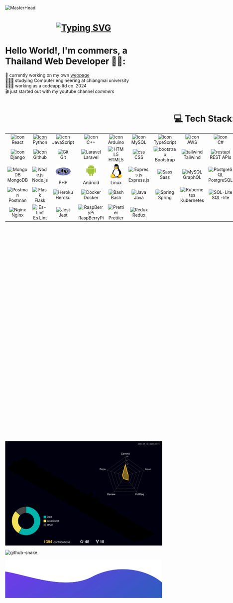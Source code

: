 ![MasterHead](https://camo.githubusercontent.com/069e3ef2850e722ccaef748bf8cdadafeed9fd4a9ee1436daebd7e820f4402a7/68747470733a2f2f666972656261736573746f726167652e676f6f676c65617069732e636f6d2f76302f622f666c6578692d636f64696e672e61707073706f742e636f6d2f6f2f64656d706769372d35323066386435662d363364342d343435332d383832322d6462633134396165323766382e6769663f616c743d6d6564696126746f6b656e3d39316330633762322d393363332d343032392d623031312d316138373033633537333064)

<!-- ![alt text](./top.svg) -->
<!-- <img src="banner_github.png" alt="GitHub Banner" width="100%" /> -->

<h1 align="center">
<a href="https://git.io/typing-svg"><img src="https://readme-typing-svg.herokuapp.com?font=Fira+Code&pause=1000&center=true&width=435&lines=Hi+There!%F0%9F%91%8B;I'm+cryptoclaw" alt="Typing SVG" /></a>
</h1>

# Hello World!, I'm commers, a Thailand Web Developer 👋🏼:

🛜 currently working on my own [webpage](https://www.tobiasmeyhoefer.de)<br>👨🏼‍🎓 studying Computer engineering at chiangmai university<br>👨🏼‍💻 working as a codeapp ltd co. 2024 <br>🎬 just started out with my youtube channel <i>commers</i>

<!-- <img align="right" height="300" wide="300" src="https://i.imgflip.com/65efzo.gif"  /> -->
<div style="display: flex; align-items: flex-start; gap: 12px; flex-wrap: nowrap; width: 100%;">
  <!-- ฝั่งซ้าย: Tech Stack -->
  <div style="flex: 1; text-align: right;">
    <h1>💻 Tech Stack:</h1>
    <!-- <p>
      <img src="https://img.shields.io/badge/typescript-%23007ACC.svg?style=for-the-badge&logo=typescript&logoColor=white">
      <img src="https://img.shields.io/badge/swift-F54A2A?style=for-the-badge&logo=swift&logoColor=white">
      <img src="https://img.shields.io/badge/c%23-%23239120.svg?style=for-the-badge&logo=csharp&logoColor=white">
      <img src="https://img.shields.io/badge/css3-%231572B6.svg?style=for-the-badge&logo=css3&logoColor=white">
      <img src="https://img.shields.io/badge/java-%23ED8B00.svg?style=for-the-badge&logo=openjdk&logoColor=white">
      <img src="https://img.shields.io/badge/html5-%23E34F26.svg?style=for-the-badge&logo=html5&logoColor=white">
      <img src="https://img.shields.io/badge/-GraphQL-E10098?style=for-the-badge&logo=graphql&logoColor=white">
      <img src="https://img.shields.io/badge/PowerShell-%235391FE.svg?style=for-the-badge&logo=powershell&logoColor=white">
      <img src="https://img.shields.io/badge/vercel-%23000000.svg?style=for-the-badge&logo=vercel&logoColor=white">
      <img src="https://img.shields.io/badge/AWS-%23FF9900.svg?style=for-the-badge&logo=amazon-aws&logoColor=white">
      <img src="https://img.shields.io/badge/GoogleCloud-%234285F4.svg?style=for-the-badge&logo=google-cloud&logoColor=white">
      <img src="https://img.shields.io/badge/angular-%23DD0031.svg?style=for-the-badge&logo=angular&logoColor=white">
      <img src="https://img.shields.io/badge/.NET-5C2D91?style=for-the-badge&logo=.net&logoColor=white">
      <img src="https://img.shields.io/badge/express.js-%23404d59.svg?style=for-the-badge&logo=express&logoColor=%2361DAFB">
      <img src="https://img.shields.io/badge/Electron-191970?style=for-the-badge&logo=Electron&logoColor=white">
      <img src="https://img.shields.io/badge/Next-black?style=for-the-badge&logo=next.js&logoColor=white">
      <img src="https://img.shields.io/badge/node.js-6DA55F?style=for-the-badge&logo=node.js&logoColor=white">
      <img src="https://img.shields.io/badge/redux-%23593d88.svg?style=for-the-badge&logo=redux&logoColor=white">
      <img src="https://img.shields.io/badge/react-%2320232a.svg?style=for-the-badge&logo=react&logoColor=%2361DAFB">
      <img src="https://img.shields.io/badge/vite-%23646CFF.svg?style=for-the-badge&logo=vite&logoColor=white">
      <img src="https://img.shields.io/badge/tailwindcss-%2338B2AC.svg?style=for-the-badge&logo=tailwind-css&logoColor=white">
      <img src="https://img.shields.io/badge/SASS-hotpink.svg?style=for-the-badge&logo=SASS&logoColor=white">
      <img src="https://img.shields.io/badge/nginx-%23009639.svg?style=for-the-badge&logo=nginx&logoColor=white">
      <img src="https://img.shields.io/badge/figma-%23F24E1E.svg?style=for-the-badge&logo=figma&logoColor=white">
      <img src="https://img.shields.io/badge/Framer-black?style=for-the-badge&logo=framer&logoColor=blue">
      <img src="https://img.shields.io/badge/Microsoft%20SQL%20Server-CC2927?style=for-the-badge&logo=microsoft%20sql%20server&logoColor=white">
      <img src="https://img.shields.io/badge/MongoDB-%234ea94b.svg?style=for-the-badge&logo=mongodb&logoColor=white">
      <img src="https://img.shields.io/badge/postgres-%23316192.svg?style=for-the-badge&logo=postgresql&logoColor=white">
      <img src="https://img.shields.io/badge/Firebase-039BE5?style=for-the-badge&logo=Firebase&logoColor=white">
      <img src="https://img.shields.io/badge/Adobe%20Audition-9999FF.svg?style=for-the-badge&logo=Adobe%20Audition&logoColor=white">
      <img src="https://img.shields.io/badge/adobe%20photoshop-%2331A8FF.svg?style=for-the-badge&logo=adobe%20photoshop&logoColor=white">
      <img src="https://img.shields.io/badge/Notion-%23000000.svg?style=for-the-badge&logo=notion&logoColor=white">
    -->

  <table align="center" >
  <tr>
    <td align="center" width="96">
        <img src="https://techstack-generator.vercel.app/react-icon.svg" alt="icon" width="65" height="65" />
      <br>React
    </td>
    <td align="center" width="96">
      <a href="#macropower-tech">
        <img src="https://techstack-generator.vercel.app/python-icon.svg" alt="icon" width="65" height="65" />
      </a>
      <br>Python
    </td>
    <td align="center" width="96">
        <img src="https://techstack-generator.vercel.app/js-icon.svg" alt="icon" width="65" height="65" />
      <br>JavaScript
    </td>
    <td align="center" width="96">
        <img src="https://techstack-generator.vercel.app/cpp-icon.svg" alt="icon" width="65" height="65" />
      <br>C++
    </td>
    <td align="center" width="96">
        <img src="https://cdn.worldvectorlogo.com/logos/arduino-1.svg" alt="icon" width="65" height="65" />
      <br>Arduino
    </td>
    <td align="center" width="96">
        <img src="https://techstack-generator.vercel.app/mysql-icon.svg" alt="icon" width="65" height="65" />
      <br>MySQL
    </td>
    <td align="center" width="96">
        <img src="https://techstack-generator.vercel.app/ts-icon.svg" alt="icon" width="65" height="65" />
      <br>TypeScript
    </td>
    <td align="center" width="96">
        <img src="https://techstack-generator.vercel.app/aws-icon.svg" alt="icon" width="65" height="65" />
      <br>AWS
    </td>
    <td align="center" width="96">
        <img src="https://techstack-generator.vercel.app/csharp-icon.svg" alt="icon" width="65" height="65" />
      <br>C#
    </td>
  </tr>
  <tr>
  <td align="center" width="96">
        <img src="https://techstack-generator.vercel.app/django-icon.svg" alt="icon" width="65" height="65" />
      <br>Django
    <td align="center" width="96">
        <img src="https://techstack-generator.vercel.app/github-icon.svg" alt="icon" width="65" height="65" />
      <br>Github
    </td>
    <td align="center" width="96"> 
        <img src="https://user-images.githubusercontent.com/25181517/192108372-f71d70ac-7ae6-4c0d-8395-51d8870c2ef0.png" width="48" height="48" alt="Git" />
      <br>Git
    </td>
    <td align="center"  width="96">
        <img src="https://skillicons.dev/icons?i=laravel" width="48" height="48" alt="Laravel" />
      <br>Laravel
    </td>
    <td align="center"  width="96">
        <img src="https://skillicons.dev/icons?i=html" width="48" height="48" alt="HTML5" />
      <br>HTML5
    </td>
    <td align="center" width="96">
        <img src="https://skillicons.dev/icons?i=css" width="48" height="48" alt="css" />
      <br>CSS
    </td>
    <td align="center"  width="96">
        <img src="https://skillicons.dev/icons?i=bootstrap" width="48" height="48" alt="bootstrap" />
      <br>Bootstrap
    </td>
    <td align="center" width="96">
        <img src="https://skillicons.dev/icons?i=tailwind" width="48" height="48" alt="tailwind" />
      <br>Tailwind
    </td>
    <td align="center" width="96">
        <img src="https://techstack-generator.vercel.app/restapi-icon.svg" width="48" height="48" alt="restapi" />
      <br>REST APIs
    </td>
  </tr>
 <tr>
      <td align="center" width="96">
        <img src="https://skillicons.dev/icons?i=mongodb" width="48" height="48" alt="MongoDB" />
      <br>MongoDB
    </td>
        <td align="center" width="96">
        <img src="https://skillicons.dev/icons?i=nodejs" width="48" height="48" alt="Node.js" />
      <br>Node.js
      </td>
      </td>
    <td align="center" width="96">
        <img src="https://raw.githubusercontent.com/devicons/devicon/master/icons/php/php-original.svg" width="48" height="48" alt="PHP" />
      <br>PHP
    </td>
            <td align="center" width="96">
        <img src="https://raw.githubusercontent.com/devicons/devicon/master/icons/android/android-original-wordmark.svg" width="48" height="48" alt="Android" />
      <br>Android
    </td>
              <td align="center" width="96">
        <img src="https://raw.githubusercontent.com/devicons/devicon/master/icons/linux/linux-original.svg" width="48" height="48" alt="Linux" />
      <br>Linux
    </td>
              <td align="center" width="96">
        <img src="https://img.icons8.com/?size=64&id=2ZOaTclOqD4q&format=png" width="48" height="48" alt="Express.js" />
      <br>Express.js
    </td>
              <td align="center" width="96">
        <img src="https://techstack-generator.vercel.app/sass-icon.svg" width="48" height="48" alt="Sass" />
      <br>Sass
    </td>
              <td align="center" width="96">
        <img src="https://techstack-generator.vercel.app/graphql-icon.svg" width="48" height="48" alt="MySQL" />
      <br>GraphQL
    </td>
    <td align="center" width="96">
        <img src="https://skillicons.dev/icons?i=postgres" width="48" height="48" alt="PostgreSQL" />
      <br>PostgreSQL
    </td>
 </tr>
 <tr>
      <td align="center" width="96">
        <img src="https://www.vectorlogo.zone/logos/getpostman/getpostman-icon.svg" width="48" height="48" alt="Postman" />
      <br>Postman
    </td>
        <td align="center" width="96">
        <img src="https://www.vectorlogo.zone/logos/palletsprojects_flask/palletsprojects_flask-ar21.svg" width="48" height="48" alt="Flask" />
      <br>Flask
      </td>
      </td>
    <td align="center" width="96">
        <img src="https://www.vectorlogo.zone/logos/heroku/heroku-icon.svg" width="48" height="48" alt="Heroku" />
      <br>Heroku
    </td>
            <td align="center" width="96">
        <img src="https://techstack-generator.vercel.app/docker-icon.svg" width="48" height="48" alt="Docker" />
      <br>Docker
    </td>
              <td align="center" width="96">
        <img src="https://d33wubrfki0l68.cloudfront.net/45825999a370278a2d392daafce3e7a95de0fff2/3bada/img/logo/svg/full_colored_light.svg" width="48" height="48" alt="Bash" />
      <br>Bash
    </td>
              <td align="center" width="96">
        <img src="https://techstack-generator.vercel.app/java-icon.svg" width="48" height="48" alt="Java" />
      <br>Java
    </td>
              <td align="center" width="96">
        <img src="https://www.vectorlogo.zone/logos/springio/springio-icon.svg" width="48" height="48" alt="Spring" />
      <br>Spring
    </td>
              <td align="center" width="96">
        <img src="https://techstack-generator.vercel.app/kubernetes-icon.svg" width="48" height="48" alt="Kubernetes" />
      <br>Kubernetes
    </td>
    <td align="center" width="96">
        <img src="https://www.vectorlogo.zone/logos/sqlite/sqlite-icon.svg" width="48" height="48" alt="SQL-Lite" />
      <br>SQL-lite
    </td>
 </tr>
 <tr>
      <td align="center" width="96">
        <img src="https://techstack-generator.vercel.app/nginx-icon.svg" width="48" height="48" alt="Nginx" />
      <br>Nginx
    </td>
        <td align="center" width="96">
        <img src="https://techstack-generator.vercel.app/eslint-icon.svg" width="48" height="48" alt="Es-Lint" />
      <br>Es Lint
      </td>
<!--       </td>
    <td align="center" width="96">
        <img src="https://www.vectorlogo.zone/logos/heroku/heroku-icon.svg" width="48" height="48" alt="Heroku" />
      <br>Heroku
    </td>
            <td align="center" width="96">
        <img src="https://techstack-generator.vercel.app/docker-icon.svg" width="48" height="48" alt="Docker" />
      <br>Docker
    </td>
              <td align="center" width="96">
        <img src="https://d33wubrfki0l68.cloudfront.net/45825999a370278a2d392daafce3e7a95de0fff2/3bada/img/logo/svg/full_colored_light.svg" width="48" height="48" alt="Bash" />
      <br>Bash
    </td> -->
              <td align="center" width="96">
        <img src="https://techstack-generator.vercel.app/jest-icon.svg" width="48" height="48" alt="Jest" />
      <br>Jest
    </td>
              <td align="center" width="96">
        <img src="https://techstack-generator.vercel.app/raspberrypi-icon.svg" width="48" height="48" alt="RaspBerryPi" />
      <br>RaspBerryPi
    </td>
              <td align="center" width="96">
        <img src="https://techstack-generator.vercel.app/prettier-icon.svg" width="48" height="48" alt="Prettier" />
      <br>Prettier
    </td>
    <td align="center" width="96">
        <img src="https://techstack-generator.vercel.app/redux-icon.svg" width="48" height="48" alt="Redux" />
      <br>Redux
    </td>
 </tr>
    
</table>
    </p>
  </div>

<h1 align="center" style="
  display: inline-block;
  width: calc(32px * 24);
  height: 32px;
  background-image: url('https://fonts.gstatic.com/s/e/notoemoji/latest/1f495/512.gif');
  background-repeat: repeat-x;
">
</h1>

<img align="right" alt="GIF" src="https://github.com/Aquarius-blake/Images/blob/main/Profile/gifs/programmer.gif" width="250" />
  
<h2>:notes: Now playing <!-- <a href="https://www.last.fm/user/carol-helo"><img alt="last song I've listened to" src="https://badges.lastfm.workers.dev/last-played?user=carol-helo&color=7E3ACE&logoColor=7E3ACE&label=Last+song+I've+listened+to"></a></h2>-->
</br>
<a href="https://open.spotify.com/user/31lnn6iv3gugv4kpc2mjusnwv7cq"><img src="https://spotify-now-playing-carol42.vercel.app/api/spotify" alt="Now playing on Spotify" ></a>

<details>
    <summary>Recently played</summary>
    <a href="https://open.spotify.com/user/31lnn6iv3gugv4kpc2mjusnwv7cq"><img src="https://spotify-recently-played-readme.vercel.app/api?user=31lnn6iv3gugv4kpc2mjusnwv7cq&unique=true&count=10" alt="Spotify recently played"></a>
</details>

 

<h1 align="center">
  <!-- คัดลอกบรรทัดนี้หลาย ๆ รอบ -->
  <img src="https://fonts.gstatic.com/s/e/notoemoji/latest/1f495/512.gif" alt="💕" width="32" height="32">
  <img src="https://fonts.gstatic.com/s/e/notoemoji/latest/1f495/512.gif" alt="💕" width="32" height="32">
  <img src="https://fonts.gstatic.com/s/e/notoemoji/latest/1f495/512.gif" alt="💕" width="32" height="32">
  <img src="https://fonts.gstatic.com/s/e/notoemoji/latest/1f495/512.gif" alt="💕" width="32" height="32">
  <img src="https://fonts.gstatic.com/s/e/notoemoji/latest/1f495/512.gif" alt="💕" width="32" height="32">
  <img src="https://fonts.gstatic.com/s/e/notoemoji/latest/1f495/512.gif" alt="💕" width="32" height="32">
  <img src="https://fonts.gstatic.com/s/e/notoemoji/latest/1f495/512.gif" alt="💕" width="32" height="32">
  <img src="https://fonts.gstatic.com/s/e/notoemoji/latest/1f495/512.gif" alt="💕" width="32" height="32">
  <img src="https://fonts.gstatic.com/s/e/notoemoji/latest/1f495/512.gif" alt="💕" width="32" height="32">
  <img src="https://fonts.gstatic.com/s/e/notoemoji/latest/1f495/512.gif" alt="💕" width="32" height="32">
  <img src="https://fonts.gstatic.com/s/e/notoemoji/latest/1f495/512.gif" alt="💕" width="32" height="32">
  <img src="https://fonts.gstatic.com/s/e/notoemoji/latest/1f495/512.gif" alt="💕" width="32" height="32">
  <img src="https://fonts.gstatic.com/s/e/notoemoji/latest/1f495/512.gif" alt="💕" width="32" height="32">
  <img src="https://fonts.gstatic.com/s/e/notoemoji/latest/1f495/512.gif" alt="💕" width="32" height="32">
  <img src="https://fonts.gstatic.com/s/e/notoemoji/latest/1f495/512.gif" alt="💕" width="32" height="32">
  <img src="https://fonts.gstatic.com/s/e/notoemoji/latest/1f495/512.gif" alt="💕" width="32" height="32">
  <img src="https://fonts.gstatic.com/s/e/notoemoji/latest/1f495/512.gif" alt="💕" width="32" height="32">
  <img src="https://fonts.gstatic.com/s/e/notoemoji/latest/1f495/512.gif" alt="💕" width="32" height="32">
  <img src="https://fonts.gstatic.com/s/e/notoemoji/latest/1f495/512.gif" alt="💕" width="32" height="32">
  <img src="https://fonts.gstatic.com/s/e/notoemoji/latest/1f495/512.gif" alt="💕" width="32" height="32">
  <!-- ซ้ำไปเรื่อย ๆ -->
</h1>

  <!-- ฝั่งขวา: รูปภาพ -->
  <div style="flex-shrink: 0;" align="center">
    <img height="150" src="https://media1.giphy.com/media/v1.Y2lkPTc5MGI3NjExcjMxYnlwejAyY3d1ejM2NnhobXBhc2FjaWs5a3VlYzZ1ajd1bTJvbCZlcD12MV9pbnRlcm5hbF9naWZfYnlfaWQmY3Q9Zw/tgFEc3UjgE14TJa7TC/giphy.gif" alt="Tech Image">
    <img height="150" src="https://media.giphy.com/media/aZy20NTYLaS9upf9O2/giphy.gif?cid=ecf05e47p5k9ioailunr5olv8a52xfc6tz1ols4fme4yrd6u&ep=v1_gifs_related&rid=giphy.gif&ct=g" alt="Tech Image">
    <img height="150" src="https://media.giphy.com/media/Rk6IMQKg4NCNjxggGd/giphy.gif?cid=ecf05e47p5k9ioailunr5olv8a52xfc6tz1ols4fme4yrd6u&ep=v1_gifs_related&rid=giphy.gif&ct=g" alt="Tech Image">
    <img height="150" src="https://media.giphy.com/media/3o6wrmwHYVAz7Q4wTK/giphy.gif?cid=ecf05e47aozy3c4qo307gthdz17cwbrldv3khhlwfehj4bsi&ep=v1_gifs_related&rid=giphy.gif&ct=g" alt="Tech Image">
  </div>

<h1 align="center">
  <picture>
  <source srcset="https://fonts.gstatic.com/s/e/notoemoji/latest/1f47e/512.webp" type="image/webp">
  <img src="https://fonts.gstatic.com/s/e/notoemoji/latest/1f47e/512.gif" alt="👾" width="32" height="32">
</picture>
  <picture>
  <source srcset="https://fonts.gstatic.com/s/e/notoemoji/latest/1f47e/512.webp" type="image/webp">
  <img src="https://fonts.gstatic.com/s/e/notoemoji/latest/1f47e/512.gif" alt="👾" width="32" height="32">
</picture>
  <picture>
  <source srcset="https://fonts.gstatic.com/s/e/notoemoji/latest/1f47e/512.webp" type="image/webp">
  <img src="https://fonts.gstatic.com/s/e/notoemoji/latest/1f47e/512.gif" alt="👾" width="32" height="32">
</picture>
  <picture>
  <source srcset="https://fonts.gstatic.com/s/e/notoemoji/latest/1f47e/512.webp" type="image/webp">
  <img src="https://fonts.gstatic.com/s/e/notoemoji/latest/1f47e/512.gif" alt="👾" width="32" height="32">
</picture>
  <picture>
  <source srcset="https://fonts.gstatic.com/s/e/notoemoji/latest/1f47e/512.webp" type="image/webp">
  <img src="https://fonts.gstatic.com/s/e/notoemoji/latest/1f47e/512.gif" alt="👾" width="32" height="32">
</picture>
<picture>
  <source srcset="https://fonts.gstatic.com/s/e/notoemoji/latest/1f47e/512.webp" type="image/webp">
  <img src="https://fonts.gstatic.com/s/e/notoemoji/latest/1f47e/512.gif" alt="👾" width="32" height="32">
</picture>
<picture>
  <source srcset="https://fonts.gstatic.com/s/e/notoemoji/latest/1f47e/512.webp" type="image/webp">
  <img src="https://fonts.gstatic.com/s/e/notoemoji/latest/1f47e/512.gif" alt="👾" width="32" height="32">
</picture>
<picture>
  <source srcset="https://fonts.gstatic.com/s/e/notoemoji/latest/1f47e/512.webp" type="image/webp">
  <img src="https://fonts.gstatic.com/s/e/notoemoji/latest/1f47e/512.gif" alt="👾" width="32" height="32">
</picture>
<picture>
  <source srcset="https://fonts.gstatic.com/s/e/notoemoji/latest/1f47e/512.webp" type="image/webp">
  <img src="https://fonts.gstatic.com/s/e/notoemoji/latest/1f47e/512.gif" alt="👾" width="32" height="32">
</picture>
<picture>
  <source srcset="https://fonts.gstatic.com/s/e/notoemoji/latest/1f47e/512.webp" type="image/webp">
  <img src="https://fonts.gstatic.com/s/e/notoemoji/latest/1f47e/512.gif" alt="👾" width="32" height="32">
</picture>
<picture>
  <source srcset="https://fonts.gstatic.com/s/e/notoemoji/latest/1f47e/512.webp" type="image/webp">
  <img src="https://fonts.gstatic.com/s/e/notoemoji/latest/1f47e/512.gif" alt="👾" width="32" height="32">
</picture>
  <picture>
  <source srcset="https://fonts.gstatic.com/s/e/notoemoji/latest/1f47e/512.webp" type="image/webp">
  <img src="https://fonts.gstatic.com/s/e/notoemoji/latest/1f47e/512.gif" alt="👾" width="32" height="32">
</picture>
  <picture>
  <source srcset="https://fonts.gstatic.com/s/e/notoemoji/latest/1f47e/512.webp" type="image/webp">
  <img src="https://fonts.gstatic.com/s/e/notoemoji/latest/1f47e/512.gif" alt="👾" width="32" height="32">
</picture>
  <picture>
  <source srcset="https://fonts.gstatic.com/s/e/notoemoji/latest/1f47e/512.webp" type="image/webp">
  <img src="https://fonts.gstatic.com/s/e/notoemoji/latest/1f47e/512.gif" alt="👾" width="32" height="32">
</picture>
  <picture>
  <source srcset="https://fonts.gstatic.com/s/e/notoemoji/latest/1f47e/512.webp" type="image/webp">
  <img src="https://fonts.gstatic.com/s/e/notoemoji/latest/1f47e/512.gif" alt="👾" width="32" height="32">
</picture>
<picture>
  <source srcset="https://fonts.gstatic.com/s/e/notoemoji/latest/1f47e/512.webp" type="image/webp">
  <img src="https://fonts.gstatic.com/s/e/notoemoji/latest/1f47e/512.gif" alt="👾" width="32" height="32">
</picture>
<picture>
  <source srcset="https://fonts.gstatic.com/s/e/notoemoji/latest/1f47e/512.webp" type="image/webp">
  <img src="https://fonts.gstatic.com/s/e/notoemoji/latest/1f47e/512.gif" alt="👾" width="32" height="32">
</picture>
<picture>
  <source srcset="https://fonts.gstatic.com/s/e/notoemoji/latest/1f47e/512.webp" type="image/webp">
  <img src="https://fonts.gstatic.com/s/e/notoemoji/latest/1f47e/512.gif" alt="👾" width="32" height="32">
</picture>
<picture>
  <source srcset="https://fonts.gstatic.com/s/e/notoemoji/latest/1f47e/512.webp" type="image/webp">
  <img src="https://fonts.gstatic.com/s/e/notoemoji/latest/1f47e/512.gif" alt="👾" width="32" height="32">
</picture>
<picture>
  <source srcset="https://fonts.gstatic.com/s/e/notoemoji/latest/1f47e/512.webp" type="image/webp">
  <img src="https://fonts.gstatic.com/s/e/notoemoji/latest/1f47e/512.gif" alt="👾" width="32" height="32">
</picture>
  
</h1>

</div>

<p><img align="center" src="https://github.com/Aquarius-blake/Aquarius-blake/blob/main/profile-3d-contrib/profile-night-rainbow.svg" alt="Aquarius Blake" ></p>

<picture>
  <source media="(prefers-color-scheme: dark)" srcset="https://raw.githubusercontent.com/tobiasmeyhoefer/tobiasmeyhoefer/output/github-snake-dark.svg" />
  <source media="(prefers-color-scheme: light)" srcset="https://raw.githubusercontent.com/tobiasmeyhoefer/tobiasmeyhoefer/output/github-snake.svg" />
  <img alt="github-snake" src="https://raw.githubusercontent.com/tobiasmeyhoefer/tobiasmeyhoefer/output/github-snake.svg" />
</picture>

![alt text](./bottom.svg)

<!--
```
███████████████████████████████████████████  ██╗  ██╗███████╗██╗     ██╗      ██████╗
███████████████████████████████████████████  ██║  ██║██╔════╝██║     ██║     ██╔═══██╗
██████████████████`.        ╙██████████████  ███████║█████╗  ██║     ██║     ██║   ██║
███████████████▀  ¿▓▓▓▓▓▓▓▓▄/ "████████████  ██╔══██║██╔══╝  ██║     ██║     ██║   ██║
█████████████▀.  ▓▓▓▓▓▓▓▓▓▓▓▓   ▐██████████  ██║  ██║███████╗███████╗███████╗╚██████╔╝▄█╗
█████████████ `  ▓▓▓▓▓▓▓▓▓▓▓▓  ` ██████████  ╚═╝  ╚═╝╚══════╝╚══════╝╚══════╝ ╚═════╝ ╚═╝
█████████████ `  ▓▓▓▓▓▓▓▓▓▓▓▓   ▄██████████
██████████████▌  ▀▀▓▓▓▓▓▓▓▌╓╖. ████████████  ███╗   ██╗██╗ ██████╗███████╗  ████████╗ ██████╗
████████████████▄ ╩╦╙▀▀▀▀▀ ╣`,█████████████  ████╗  ██║██║██╔════╝██╔════╝  ╚══██╔══╝██╔═══██╗
█████████▀▀▀▀█████▄▄ .... ,▄███████▀███████  ██╔██╗ ██║██║██║     █████╗       ██║   ██║   ██║
███████▀  ╪╢%╦══~╓,└ ╚▒▒▒ ╙▀|,╓╓═╤H   ▀████  ██║╚██╗██║██║██║     ██╔══╝       ██║   ██║   ██║
██████   ║▒▒▒▒▒▒▒▒▒▒╢╦ ╘ -╣▒▒▒▒▒▒▒▒▒╢╕   ▀█  ██║ ╚████║██║╚██████╗███████╗     ██║   ╚██████╔╝
██████▄          ═╕╕╕╕╕═╕═══════       ▄▄▄▄  ╚═╝  ╚═══╝╚═╝ ╚═════╝╚══════╝     ╚═╝    ╚═════╝
█████▌         ╕   ╩▒▒▒▒▒▒▒▒▒Ñ          ███
███████`╔▒▒╣ █ ▒▒m   ╚▒╢▒▒▒╩ -╣▒ ▌ ▒▒▒ ████  ███╗   ███╗███████╗███████╗████████╗  ██╗   ██╗ ██████╗ ██╗   ██╗
██████╜ ▒▒▒ ▄█ Ñ   -   S.  ═▒▒▒▒ █ ║▒▒╕└███  ████╗ ████║██╔════╝██╔════╝╚══██╔══╝  ╚██╗ ██╔╝██╔═══██╗██║   ██║
╤╣"╣╩═     ╒██   ═╣▒▒ `Ñ╛        █▌ ▒▒▒ ███  ██╔████╔██║█████╗  █████╗     ██║      ╚████╔╝ ██║   ██║██║   ██║
╤╣▒╣╩═",▄▄████  ▒▒╣"     ''''''' ▀▀     `██  ██║╚██╔╝██║██╔══╝  ██╔══╝     ██║       ╚██╔╝  ██║   ██║██║   ██║
█████████████         ---------    L'▒▒▒ ██  ██║ ╚═╝ ██║███████╗███████╗   ██║        ██║   ╚██████╔╝╚██████╔╝
▀▀▀▀▀▀▀▀▀▀▀▀▀      '╧╧╧╧╧╧╧╧╧`     ╚ ╧╧╧- ▀  ╚═╝     ╚═╝╚══════╝╚══════╝   ╚═╝        ╚═╝    ╚═════╝  ╚═════╝
```
-->
